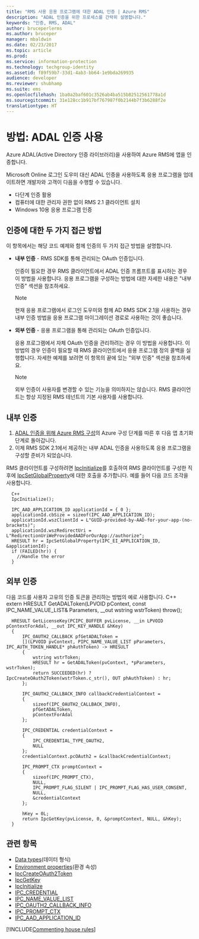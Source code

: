 ```yaml
---
title: "RMS 사용 응용 프로그램에 대한 ADAL 인증 | Azure RMS"
description: "ADAL 인증을 위한 프로세스를 간략히 설명합니다."
keywords: "인증, RMS, ADAL"
author: bruceperlerms
ms.author: bruceper
manager: mbaldwin
ms.date: 02/23/2017
ms.topic: article
ms.prod: 
ms.service: information-protection
ms.technology: techgroup-identity
ms.assetid: f89f59b7-33d1-4ab3-bb64-1e9bda269935
audience: developer
ms.reviewer: shubhamp
ms.suite: ems
ms.openlocfilehash: 1ba0a2baf601c3526ab4ba515b82512561778a1d
ms.sourcegitcommit: 31e128cc1b917bf767987f0b2144b7f3b6288f2e
translationtype: HT
---
```

# <a name="how-to-use-adal-authentication"></a>방법: ADAL 인증 사용

Azure ADAL(Active Directory 인증 라이브러리)을 사용하여 Azure RMS에 앱을 인증합니다.

Microsoft Online 로그인 도우미 대신 ADAL 인증을 사용하도록 응용 프로그램을 업데이트하면 개발자와 고객이 다음을 수행할 수 있습니다.

- 다단계 인증 활용
- 컴퓨터에 대한 관리자 권한 없이 RMS 2.1 클라이언트 설치
- Windows 10용 응용 프로그램 인증

## <a name="two-approaches-to-authentication"></a>인증에 대한 두 가지 접근 방법

이 항목에서는 해당 코드 예제와 함께 인증의 두 가지 접근 방법을 설명합니다.

- **내부 인증** - RMS SDK를 통해 관리되는 OAuth 인증입니다.

  인증이 필요한 경우 RMS 클라이언트에서 ADAL 인증 프롬프트를 표시하는 경우 이 방법을 사용합니다. 응용 프로그램을 구성하는 방법에 대한 자세한 내용은 "내부 인증" 섹션을 참조하세요.

  > [!Note]
  > 현재 응용 프로그램에서 로그인 도우미와 함께 AD RMS SDK 2.1을 사용하는 경우 내부 인증 방법을 응용 프로그램 마이그레이션 경로로 사용하는 것이 좋습니다.

- **외부 인증** - 응용 프로그램을 통해 관리되는 OAuth 인증입니다.

  응용 프로그램에서 자체 OAuth 인증을 관리하려는 경우 이 방법을 사용합니다. 이 방법의 경우 인증이 필요할 때 RMS 클라이언트에서 응용 프로그램 정의 콜백을 실행합니다. 자세한 예제를 보려면 이 항목의 끝에 있는 "외부 인증" 섹션을 참조하세요.

  > [!Note]
  > 외부 인증이 사용자를 변경할 수 있는 기능을 의미하지는 않습니다. RMS 클라이언트는 항상 지정된 RMS 테넌트의 기본 사용자를 사용합니다.

## <a name="internal-authentication"></a>내부 인증

1. [ADAL 인증을 위해 Azure RMS 구성](adal-auth.md)의 Azure 구성 단계를 따른 후 다음 앱 초기화 단계로 돌아갑니다.
2. 이제 RMS SDK 2.1에서 제공하는 내부 ADAL 인증을 사용하도록 응용 프로그램을 구성할 준비가 되었습니다.

RMS 클라이언트를 구성하려면 [IpcInitialize](https://msdn.microsoft.com/library/jj127295.aspx)를 호출하여 RMS 클라이언트를 구성한 직후에 [IpcSetGlobalProperty](https://msdn.microsoft.com/library/hh535270.aspx)에 대한 호출을 추가합니다. 예를 들어 다음 코드 조각을 사용합니다.

      C++
      IpcInitialize();

      IPC_AAD_APPLICATION_ID applicationId = { 0 };
      applicationId.cbSize = sizeof(IPC_AAD_APPLICATION_ID);
      applicationId.wszClientId = L"GUID-provided-by-AAD-for-your-app-(no-brackets)";
      applicationId.wszRedirectUri = L"RedirectionUriWeProvidedAADForOurApp://authorize";
      HRESULT hr = IpcSetGlobalProperty(IPC_EI_APPLICATION_ID, &applicationId);
      if (FAILED(hr)) {
        //Handle the error
      }

## <a name="external-authentication"></a>외부 인증

다음 코드를 사용자 고유의 인증 토큰을 관리하는 방법의 예로 사용합니다.
C++ extern HRESULT GetADALToken(LPVOID pContext, const IPC_NAME_VALUE_LIST& Parameters, __out wstring wstrToken) throw();

      HRESULT GetLicenseKey(PCIPC_BUFFER pvLicense, __in LPVOID pContextForAdal, __out IPC_KEY_HANDLE &hKey)
      {
          IPC_OAUTH2_CALLBACK pfGetADALToken =
          [](LPVOID pvContext, PIPC_NAME_VALUE_LIST pParameters, IPC_AUTH_TOKEN_HANDLE* phAuthToken) -> HRESULT
          {
              wstring wstrToken;
              HRESULT hr = GetADALToken(pvContext, *pParameters, wstrToken);
              return SUCCEEDED(hr) ? IpcCreateOAuth2Token(wstrToken.c_str(), OUT phAuthToken) : hr;
          };

          IPC_OAUTH2_CALLBACK_INFO callbackCredentialContext =
          {
              sizeof(IPC_OAUTH2_CALLBACK_INFO),
              pfGetADALToken,
              pContextForAdal
          };

          IPC_CREDENTIAL credentialContext =
          {
              IPC_CREDENTIAL_TYPE_OAUTH2,
              NULL
          };
          credentialContext.pcOAuth2 = &callbackCredentialContext;

          IPC_PROMPT_CTX promptContext =
          {
              sizeof(IPC_PROMPT_CTX),
              NULL,
              IPC_PROMPT_FLAG_SILENT | IPC_PROMPT_FLAG_HAS_USER_CONSENT,
              NULL,
              &credentialContext
          };

          hKey = 0L;
          return IpcGetKey(pvLicense, 0, &promptContext, NULL, &hKey);
      }

## <a name="related-topics"></a>관련 항목

- [Data types](https://msdn.microsoft.com/library/hh535288.aspx)(데이터 형식)
- [Environment properties](https://msdn.microsoft.com/library/hh535247.aspx)(환경 속성)
- [IpcCreateOAuth2Token](https://msdn.microsoft.com/library/mt661866.aspx)
- [IpcGetKey](https://msdn.microsoft.com/library/hh535263.aspx)
- [IpcInitialize](https://msdn.microsoft.com/library/jj127295.aspx)
- [IPC_CREDENTIAL](https://msdn.microsoft.com/library/hh535275.aspx)
- [IPC_NAME_VALUE_LIST](https://msdn.microsoft.com/library/hh535277.aspx)
- [IPC_OAUTH2_CALLBACK_INFO](https://msdn.microsoft.com/library/mt661868.aspx)
- [IPC_PROMPT_CTX](https://msdn.microsoft.com/library/hh535278.aspx)
- [IPC_AAD_APPLICATION_ID](https://msdn.microsoft.com/library/mt661867.aspx)

[!INCLUDE[Commenting house rules](../includes/houserules.md)]